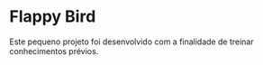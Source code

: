  # Flappy Bird
 Este pequeno projeto foi desenvolvido com a finalidade de treinar conhecimentos prévios.